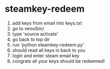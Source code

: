 # steamkey-redeem


1. add keys from email into keys.txt    
2. go to venv/bin/    
3. type 'source activate'
4. go back to top dir
5. run 'python steamkey-redeem.py'
6. should read all keys in back to you
7. login and enter steam email key
8. congrats all your keys should be redeemed!

